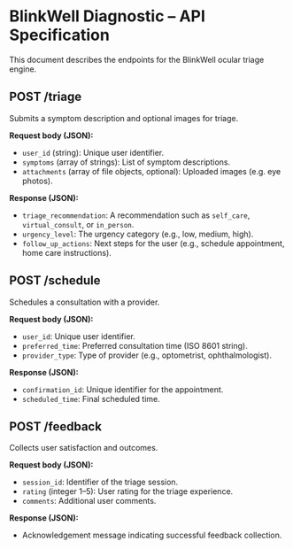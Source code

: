 # BlinkWell Diagnostic – API Specification

This document describes the endpoints for the BlinkWell ocular triage engine.

## POST /triage
Submits a symptom description and optional images for triage.

**Request body (JSON):**

- `user_id` (string): Unique user identifier.
- `symptoms` (array of strings): List of symptom descriptions.
- `attachments` (array of file objects, optional): Uploaded images (e.g. eye photos).

**Response (JSON):**

- `triage_recommendation`: A recommendation such as `self_care`, `virtual_consult`, or `in_person`.
- `urgency_level`: The urgency category (e.g., low, medium, high).
- `follow_up_actions`: Next steps for the user (e.g., schedule appointment, home care instructions).

## POST /schedule
Schedules a consultation with a provider.

**Request body (JSON):**

- `user_id`: Unique user identifier.
- `preferred_time`: Preferred consultation time (ISO 8601 string).
- `provider_type`: Type of provider (e.g., optometrist, ophthalmologist).

**Response (JSON):**

- `confirmation_id`: Unique identifier for the appointment.
- `scheduled_time`: Final scheduled time.

## POST /feedback
Collects user satisfaction and outcomes.

**Request body (JSON):**

- `session_id`: Identifier of the triage session.
- `rating` (integer 1–5): User rating for the triage experience.
- `comments`: Additional user comments.

**Response (JSON):**

- Acknowledgement message indicating successful feedback collection.

